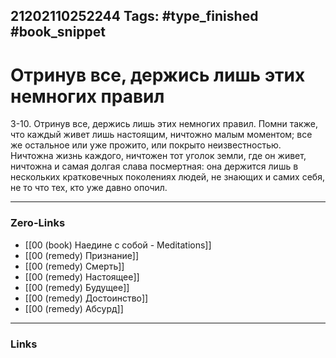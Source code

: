 21202110252244
Tags: #type_finished #book_snippet 
---
# Отринув все, держись лишь этих немногих правил

 3-10. Отринув все, держись лишь этих немногих правил. Помни также, что каждый живет лишь настоящим, ничтожно малым моментом; все же остальное или уже прожито, или покрыто неизвестностью. Ничтожна жизнь каждого, ничтожен тот уголок земли, где он живет, ничтожна и самая долгая слава посмертная: она держится лишь в нескольких кратковечных поколениях людей, не знающих и самих себя, не то что тех, кто уже давно опочил. 

---
### Zero-Links
 - [[00 (book) Наедине с собой - Meditations]]
 - [[00 (remedy) Признание]]
 - [[00 (remedy) Смерть]]
 - [[00 (remedy) Настоящее]]
 - [[00 (remedy) Будущее]]
 - [[00 (remedy) Достоинство]]
 - [[00 (remedy) Абсурд]]
---
### Links

